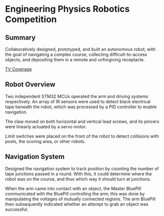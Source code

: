 # Engineering Physics Robotics Competition

## Summary
Collaboratively designed, prototyped, and built an autonomous robot, with the goal of navigating a complex course, collecting difficult-to-access objects, and depositing them in a remote and unforgiving receptacle.

[TV Coverage](https://www.facebook.com/BTCityNewsVAN/videos/583404632190468/?t=0)

## Robot Overview
Two independent STM32 MCUs operated the arm and driving systems respectively. An array of IR sensors were used to detect black electrical tape beneath the robot, which was processed by a PID controller to enable navigation.

The claw moved on both horizontal and vertical lead screws, and its pincers were linearly actuated by a servo motor.

Limit switches were placed on the front of the robot to detect collisions with posts, the scoring area, or other robots.

## Navigation System
Designed the navigation system to track position by counting the number of tape junctions passed in a round. With this, it could determine where the robot was on the course, and thus which way it should turn at junctions.

When the arm came into contact with an object, the Master BluePill communicated with the BluePill controlling the arm; this was done by manipulating the voltages of mutually connected regions. The arm BluePill then subsequently indicated whether an attempt to grab an object was successful. 
